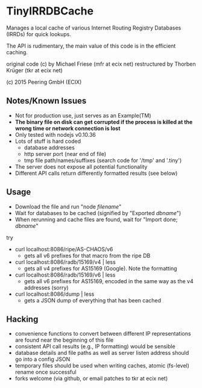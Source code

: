 TinyIRRDBCache
==============

Manages a local cache of various Internet Routing Registry Databases (IRRDs) for quick lookups.

The API is rudimentary, the main value of this code is in the efficient caching.

original code (c) by Michael Friese (mfr at ecix net)
restructured by Thorben Krüger (tkr at ecix net)

(c) 2015 Peering GmbH (ECIX)

    
Notes/Known Issues
------------------
    
 - Not for production use, just serves as an Example(TM)
 - **The binary file on disk can get corrupted if the process is killed at the wrong time or network connection is lost**
 - Only tested with nodejs v0.10.36
 - Lots of stuff is hard coded
   - database addresses
   - http server port (near end of file)
   - tmp file path/names/suffixes (search code for '/tmp' and '.tiny')
 - The server does not expose all potential functionality
 - Different API calls return differently formatted results (see below)

Usage
-----

 - Download the file and run "node *filename*"
 - Wait for databases to be cached (signified by "Exported *dbname*")
 - When rerunning and cache files are found, wait for "Import done; *dbname*"

try
 - curl localhost:8086/ripe/AS-CHAOS/v6
   - gets all v6 prefixes for that macro from the ripe DB
 - curl localhost:8086/radb/15169/v4 | less
   - gets all v4 prefixes for AS15169 (Google). Note the formatting
 - curl localhost:8086/radb/15169/v6 | less
   - gets all v6 prefixes for AS15169, encoded in the same way as the v4 addresses (sorry)
 - curl localhost:8086/dump | less
   - gets a JSON dump of everything that has been cached


Hacking
-------
    
 - convenience functions to convert between different IP representations are found near the beginning of this file
 - consistent API call results (e.g., IP formatting) would be sensible
 - database details and file paths as well as server listen address should go into a config JSON
 - temporary files should be used when writing caches, atomic (fs-level) rename once successful
 - forks welcome (via github, or email patches to tkr at ecix net)
